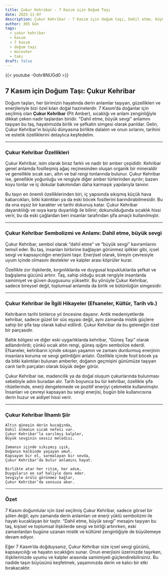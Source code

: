 ```yaml
---
title: Çukur Kehribar - 7 Kasım için Doğum Taşı
date: 2025-11-07
description: Çukur Kehribar - 7 Kasım için doğum taşı, Dahil etme, büyük sevgi sembolü. Bu özel taşın derin anlamını öğrenin.
author: 365 Gün
tags:
  - çukur kehribar
  - kasım
  - 7 kasım
  - doğum taşı
  - mücevher
  - takı
draft: false
---
```


{{< youtube -0ohr8NUGd0 >}}

## 7 Kasım için Doğum Taşı: Çukur Kehribar

Doğum taşları, her birimizin hayatında derin anlamlar taşıyan, güzellikleri ve enerjileriyle bizi özel kılan doğal hazinelerdir. 7 Kasım’da doğanlar için seçilmiş olan **Çukur Kehribar** (Pit Amber), sıcaklığı ve anlam zenginliğiyle dikkat çeken nadir taşlardan biridir. "Dahil etme, büyük sevgi" anlamını taşıyan bu taş, hayatımızda birlik ve şefkatin simgesi olarak parıldar. Gelin, Çukur Kehribar’ın büyülü dünyasına birlikte dalalım ve onun sırlarını, tarihini ve estetik özelliklerini detaylıca keşfedelim.

---

### Çukur Kehribar Özellikleri

Çukur Kehribar, isim olarak biraz farklı ve nadir bir amber çeşididir. Kehribar genel anlamda fosilleşmiş ağaç reçinesinden oluşan organik bir mineraldir ve genellikle sıcak sarı, altın ve bal rengi tonlarında bulunur. Çukur Kehribar ise, genellikle yoğunluğu ve rengiyle diğer amber türlerinden ayrılır; bazen koyu tonlar ve iç dokular bakımından daha karmaşık yapılarıyla tanınır.

Bu taşın en önemli özelliklerinden biri, iç yapısında sıkışmış küçük hava kabarcıkları, bitki kalıntıları ya da eski böcek fosillerini barındırabilmesidir. Bu da ona eşsiz bir karakter ve tarihi dokunuş katar. Çukur Kehribar dayanıklılığı ve ısıya karşı duyarlılığı ile bilinir; dokunulduğunda sıcaklık hissi verir, bu da eski çağlardan beri insanlar tarafından şifa amaçlı kullanılmıştır.

---

### Çukur Kehribar Sembolizmi ve Anlamı: Dahil etme, büyük sevgi

Çukur Kehribar, sembol olarak “dahil etme” ve “büyük sevgi” kavramlarını temsil eder. Bu taş, insanları birbirine bağlayan görünmez iplikler gibi, içsel sevgi ve kapsayıcılığın enerjisini taşır. Enerjisel olarak, bireyin çevresiyle uyum içinde olmasını destekler ve kalpler arası köprüler kurar.

Özellikle zor ilişkilerde, kırgınlıklarda ve duygusal kopukluklarda şefkat ve bağışlama gücünü artırır. Taş, sahip olduğu sıcak rengiyle insanlarda samimiyet ve güven duygusunu yükseltir. Bu yönüyle Çukur Kehribar, sadece bireysel değil, toplumsal anlamda da birlik ve bütünlüğün simgesidir.

---

### Çukur Kehribar ile İlgili Hikayeler (Efsaneler, Kültür, Tarih vb.)

Kehribarın tarihi binlerce yıl öncesine dayanır. Antik medeniyetlerde kehribar, sadece güzel bir süs eşyası değil, aynı zamanda mistik güçlere sahip bir şifa taşı olarak kabul edilirdi. Çukur Kehribar da bu geleneğin özel bir parçasıdır.

Baltık bölgesi ve diğer eski uygarlıklarda kehribar, “Güneş Taşı” olarak adlandırılırdı; çünkü sıcak altın rengi, güneş ışığını sembolize ederdi. Efsaneler, kehribarın içinde sıkışan yaşamın ve zamanı durdurmuş enerjinin insanlara koruma ve sevgi getirdiğini anlatır. Özellikle içinde fosil böcek ya da bitki kalıntıları bulunan amberler, doğanın geçmişini günümüze taşıyan canlı tarih parçaları olarak büyük değer görür.

Çukur Kehribar ise, madencilik ya da doğal oluşum çukurlarında bulunması sebebiyle adını buradan alır. Tarih boyunca bu tür kehribar, özellikle şifa ritüellerinde, enerji dengelemede ve pozitif enerjiyi çekmekte kullanılmıştır. İnsanları ve çevreyi kapsayan bu sevgi enerjisi, bugün bile kullanıcısına derin huzur ve aidiyet hissi verir.

---

### Çukur Kehribar İlhamlı Şiir

```
Altın güneşin derin kucağında,  
Dahil olmanın sıcak nefesi var.  
Çukur Kehribar’la sarılmış kalpler,  
Büyük sevginin sessiz melodisi.

Zamanın içinde sıkışmış ışık,  
Doğanın kalbinde yaşayan umut.  
Kapsayan bir el, sarmalayan bir sevda,  
Çukur Kehribar’da bulur anlamını hayat.

Birlikte atar her ritim, her adım,  
Duyguların en saf haliyle dans eder.  
Sevgiyle örülü görünmez bağlar,  
Çukur Kehribar’da sonsuza akar.
```

---

### Özet

7 Kasım doğumlular için özel seçilmiş Çukur Kehribar, sadece görsel bir şölen değil; aynı zamanda derin anlamları ve enerji yüklü sembolizmi ile hayatı kucaklayan bir taştır. “Dahil etme, büyük sevgi” mesajını taşıyan bu taş, kişisel ve toplumsal ilişkilerde sevgi ve birliği artırırken, eski zamanlardan bugüne uzanan mistik ve kültürel zenginliğiyle de büyülemeye devam ediyor.

Eğer 7 Kasım’da doğduysanız, Çukur Kehribar size içsel sevgi gücünü, kapsayıcılığı ve hayatın sıcaklığını sunar. Onun enerjisini üzerinizde taşırken, ilişkilerinizde uyumu ve kalpler arasında samimiyeti güçlendirebilirsiniz. Bu nadide taşın büyüsünü keşfetmek, yaşamınızda derin ve kalıcı bir etki bırakacaktır.